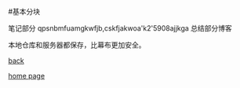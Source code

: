 #基本分块

笔记部分
qpsnbmfuamgkwfjb,cskfjakwoa'k2'5908ajjkga
总结部分博客

本地仓库和服务器都保存，比幕布更加安全。

[back](./)

[home page](./index.html)
